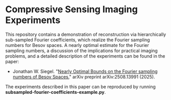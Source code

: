 # Compressive Sensing Imaging Experiments

This repository contains a demonstration of reconstruction via hierarchically sub-sampled Fourier coefficients, which realize the Fourier sampling numbers for Besov spaces. A nearly optimal estimate for the Fourier sampling numbers, a discussion of the implications for practical imaging problems, and a detailed description of the experiments can be found in the paper:

- Jonathan W. Siegel. "[Nearly Optimal Bounds on the Fourier sampling numbers of Besov Spaces.](https://arxiv.org/abs/2508.13991)" arXiv preprint arXiv:2508.13991 (2025).

The experiments described in this paper can be reproduced by running **subsampled-fourier-coefficients-example.py**.

